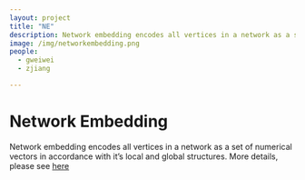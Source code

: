 ```yaml
---
layout: project 
title: "NE"
description: Network embedding encodes all vertices in a network as a set of numerical vectors in accordance with it’s local and global structures.
image: /img/networkembedding.png
people:
  - gweiwei
  - zjiang

---
```


# Network Embedding

Network embedding encodes all vertices in a network as a set of numerical vectors in accordance with it’s local and global structures. More details, please see
[here](http://wiki.swarma.net/index.php/Jake%E7%A0%94%E7%A9%B6%E5%B0%8F%E7%BB%84%E5%85%B3%E6%B3%A8%E8%AF%BE%E9%A2%98#.E7.BD.91.E7.BB.9C.E7.9A.84.E7.A9.BA.E9.97.B4.E5.B5.8C.E5.85.A5)

